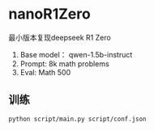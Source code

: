 # nanoR1Zero

最小版本复现deepseek R1 Zero
1. Base model： qwen-1.5b-instruct
2. Prompt: 8k math problems
3. Eval: Math 500

## 训练

```bash
python script/main.py script/conf.json
```


